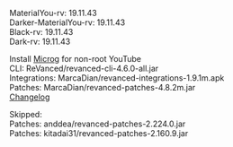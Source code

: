 MaterialYou-rv: 19.11.43  
Darker-MaterialYou-rv: 19.11.43  
Black-rv: 19.11.43  
Dark-rv: 19.11.43  

Install [Microg](https://github.com/ReVanced/GmsCore/releases) for non-root YouTube  
CLI: ReVanced/revanced-cli-4.6.0-all.jar  
Integrations: MarcaDian/revanced-integrations-1.9.1m.apk  
Patches: MarcaDian/revanced-patches-4.8.2m.jar  
[Changelog](https://github.com/MarcaDian/revanced-patches/releases/tag/v4.8.2m)  

Skipped:  
Patches: anddea/revanced-patches-2.224.0.jar  
Patches: kitadai31/revanced-patches-2.160.9.jar    
